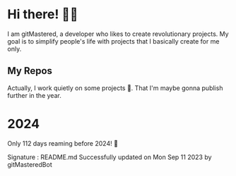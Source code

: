 
# Hi there! 🙋‍♂️
I am gitMastered, a developer who likes to create revolutionary projects.
My goal is to simplify people's life with projects that I basically create for me only.

## My Repos
Actually, I work quietly on some projects 👀. That I'm maybe gonna publish further in the year.

# 2024
Only 112 days reaming before 2024! 🙌

Signature : README.md Successfully updated on Mon Sep 11 2023 by gitMasteredBot

